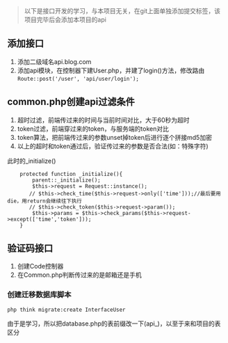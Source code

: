 > 以下是接口开发的学习，与本项目无关，在git上面单独添加提交标签，该项目完毕后会添加本项目的api

## 添加接口

1. 添加二级域名api.blog.com
2. 添加api模块，在控制器下建User.php，并建了login()方法，修改路由``Route::post('/user', 'api/user/login');``

## common.php创建api过滤条件

1. 超时过滤，前端传过来的时间与当前时间对比，大于60秒为超时
2. token过滤，前端穿过来的token，与服务端的token对比
3. token算法，把前端传过来的参数unset掉token后进行逐个拼接md5加密
4. 以上的超时和token通过后，验证传过来的参数是否合法(如：特殊字符)

此时的_initialize()

```
    protected function _initialize(){
        parent::_initialize();
        $this->request = Request::instance();
       // $this->check_time($this->request->only(['time']));//最后要用die，用return会继续往下执行
       // $this->check_token($this->request->param());
        $this->params = $this->check_params($this->request->except(['time','token']));
    }
```

## 验证码接口

1. 创建Code控制器
2. 在Common.php判断传过来的是邮箱还是手机

### 创建迁移数据库脚本


``php think migrate:create InterfaceUser``

由于是学习，所以把database.php的表前缀改一下(api_)，以至于来和项目的表区分